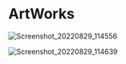 # ArtWorks

![Screenshot_20220829_114556](https://user-images.githubusercontent.com/4019977/187136766-d9e3cd55-a21b-4afa-80f3-1f7c0e1cd9ff.png)

![Screenshot_20220829_114639](https://user-images.githubusercontent.com/4019977/187136795-b90194fc-a2ad-4f5c-8d82-53b2702f7748.png)
